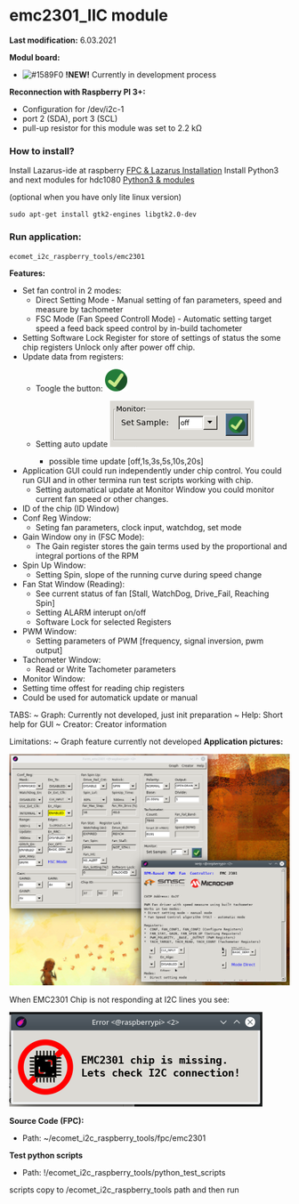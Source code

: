 # emc2301_IIC module

**Last modification:** 6.03.2021

**Modul board:**
- ![#1589F0](https://via.placeholder.com/15/1589F0/000000?text=+) **!NEW!** Currently in development process

**Reconnection with Raspberry PI 3+:**

* Configuration for /dev/i2c-1
* port 2 (SDA), port 3 (SCL)
* pull-up resistor for this module was set to 2.2 k&#937;

### How to install? ###
Install Lazarus-ide at raspberry [FPC & Lazarus Installation](../lazarus.md)
Install Python3 and next modules for hdc1080 [Python3 & modules](ecomet_i2c_sensors/hdc1080/hdc1080_python_IIC.md)

(optional when you have only lite linux version)
```console
sudo apt-get install gtk2-engines libgtk2.0-dev
```

### Run application: ###
```console
ecomet_i2c_raspberry_tools/emc2301
```

**Features:**

* Set fan control in 2 modes: 
  * Direct Setting Mode - Manual setting of fan parameters, speed and measure by tachometer
  * FSC Mode (Fan Speed Controll Mode) - Automatic setting target speed a feed back speed control by in-build tachometer
* Setting Software Lock Register for store of settings of status the some  chip registers  Unlock only after power off chip.
* Update data from registers:
  * Toogle the button: ![ON button](./image/ON_30x30.png)
  
  * Setting auto update ![Monitor Windos](./image/monitor.png)
    * possible time update [off,1s,3s,5s,10s,20s]
* Application GUI could run independently under chip control. You could run GUI and in other termina run test scripts working with chip.
  * Setting automatical update at Monitor Window you could monitor current fan speed or other changes.
* ID of the chip (ID Window)
* Conf Reg Window:
  * Seting fan parameters, clock input, watchdog, set mode
* Gain Window ony in (FSC Mode):
  * The  Gain  register  stores  the  gain  terms  used  by  the  proportional  and  integral  portions  of  the  RPM
* Spin Up Window:
  * Setting Spin, slope of the running curve during speed change
* Fan Stat Window (Reading):
  * See current status of fan [Stall, WatchDog, Drive_Fail, Reaching Spin]
  * Setting ALARM interupt on/off
  * Software Lock for selected Registers
* PWM Window:
  * Setting parameters of PWM [frequency, signal inversion, pwm output]
* Tachometer Window:
  * Read or Write Tachometer parameters
* Monitor Window:
 * Setting time offest for reading chip registers
 * Could be used for automatick update or manual
 
TABS:
~ Graph: Currently not developed, just init preparation
~ Help: Short help for GUI
~ Creator: Creator information

Limitations:
~ Graph feature currently not developed
**Application pictures:**

![GUI](./image/emc2301_gui.png)

When EMC2301 Chip is not responding at I2C lines you see:

![Chip_missing](./image/missing_chip.png)

**Source Code (FPC):**
* Path: ~/ecomet_i2c_raspberry_tools/fpc/emc2301

**Test python scripts**
* Path: !/ecomet_i2c_raspberry_tools/python_test_scripts

scripts copy to /ecomet_i2c_raspberry_tools path and then run
